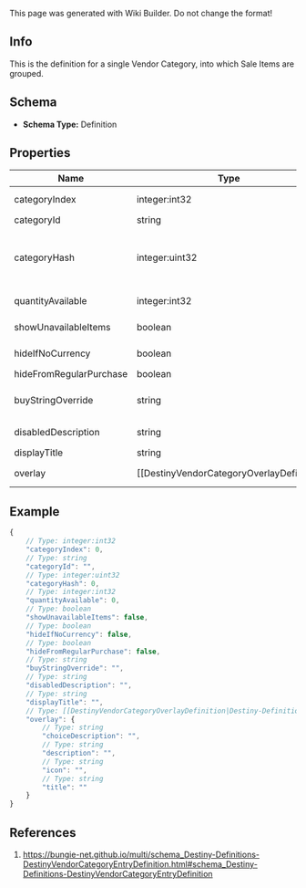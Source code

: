 <span class="wiki-builder">This page was generated with Wiki Builder. Do not change the format!</span>

## Info
This is the definition for a single Vendor Category, into which Sale Items are grouped.

## Schema
* **Schema Type:** Definition

## Properties
Name | Type | Description
---- | ---- | -----------
categoryIndex | integer:int32 | The index of the category in the original category definitions for the vendor.
categoryId | string | The string identifier of the category.
categoryHash | integer:uint32 | The hashed identifier for the category.  (note that this is NOT pointing to a DestinyVendorCategoryDefinition,it's confusing but this is a sale item category in a vendor, not a categorization of vendors themselves)
quantityAvailable | integer:int32 | The amount of items that will be available when this category is shown.
showUnavailableItems | boolean | If items aren't up for sale in this category, should we still show them (greyed out)?
hideIfNoCurrency | boolean | If you don't have the currency required to buy items from this category, should the items be hidden?
hideFromRegularPurchase | boolean | True if this category doesn't allow purchases.
buyStringOverride | string | The localized string for making purchases from this category, if it is different from the vendor's string for purchasing.
disabledDescription | string | If the category is disabled, this is the localized description to show.
displayTitle | string | The localized title of the category.
overlay | [[DestinyVendorCategoryOverlayDefinition|Destiny-Definitions-DestinyVendorCategoryOverlayDefinition]]:Definition | If this category has an overlay prompt that should appear, this contains the details of that prompt.

## Example
```javascript
{
    // Type: integer:int32
    "categoryIndex": 0,
    // Type: string
    "categoryId": "",
    // Type: integer:uint32
    "categoryHash": 0,
    // Type: integer:int32
    "quantityAvailable": 0,
    // Type: boolean
    "showUnavailableItems": false,
    // Type: boolean
    "hideIfNoCurrency": false,
    // Type: boolean
    "hideFromRegularPurchase": false,
    // Type: string
    "buyStringOverride": "",
    // Type: string
    "disabledDescription": "",
    // Type: string
    "displayTitle": "",
    // Type: [[DestinyVendorCategoryOverlayDefinition|Destiny-Definitions-DestinyVendorCategoryOverlayDefinition]]:Definition
    "overlay": {
        // Type: string
        "choiceDescription": "",
        // Type: string
        "description": "",
        // Type: string
        "icon": "",
        // Type: string
        "title": ""
    }
}

```

## References
1. https://bungie-net.github.io/multi/schema_Destiny-Definitions-DestinyVendorCategoryEntryDefinition.html#schema_Destiny-Definitions-DestinyVendorCategoryEntryDefinition
